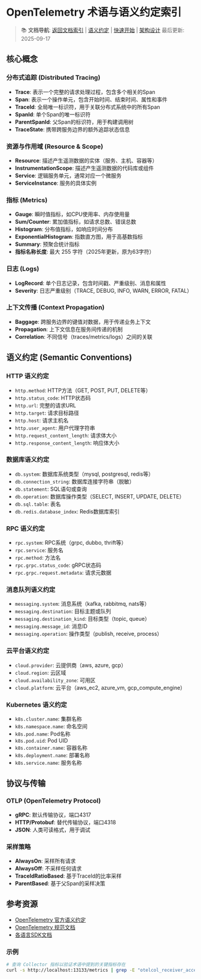 # OpenTelemetry 术语与语义约定索引

> 📚 **文档导航**: [返回文档索引](INDEX.md) | [语义约定](SEMANTIC_CONVENTIONS.md) | [快速开始](QUICK_START.md) | [架构设计](ARCHITECTURE.md)
> 最后更新: 2025-09-17

## 核心概念

### 分布式追踪 (Distributed Tracing)

- **Trace**: 表示一个完整的请求处理过程，包含多个相关的Span
- **Span**: 表示一个操作单元，包含开始时间、结束时间、属性和事件
- **TraceId**: 全局唯一标识符，用于关联分布式系统中的所有Span
- **SpanId**: 单个Span的唯一标识符
- **ParentSpanId**: 父Span的标识符，用于构建调用树
- **TraceState**: 携带跨服务边界的额外追踪状态信息

### 资源与作用域 (Resource & Scope)

- **Resource**: 描述产生遥测数据的实体（服务、主机、容器等）
- **InstrumentationScope**: 描述产生遥测数据的代码库或组件
- **Service**: 逻辑服务单元，通常对应一个微服务
- **ServiceInstance**: 服务的具体实例

### 指标 (Metrics)

- **Gauge**: 瞬时值指标，如CPU使用率、内存使用量
- **Sum/Counter**: 累加值指标，如请求总数、错误总数
- **Histogram**: 分布值指标，如响应时间分布
- **ExponentialHistogram**: 指数直方图，用于高基数指标
- **Summary**: 预聚合统计指标
- **指标名称长度**: 最大 255 字符（2025年更新，原为63字符）

### 日志 (Logs)

- **LogRecord**: 单个日志记录，包含时间戳、严重级别、消息和属性
- **Severity**: 日志严重级别（TRACE, DEBUG, INFO, WARN, ERROR, FATAL）

### 上下文传播 (Context Propagation)

- **Baggage**: 跨服务边界的键值对数据，用于传递业务上下文
- **Propagation**: 上下文信息在服务间传递的机制
- **Correlation**: 不同信号（traces/metrics/logs）之间的关联

## 语义约定 (Semantic Conventions)

### HTTP 语义约定

- `http.method`: HTTP方法（GET, POST, PUT, DELETE等）
- `http.status_code`: HTTP状态码
- `http.url`: 完整的请求URL
- `http.target`: 请求目标路径
- `http.host`: 请求主机名
- `http.user_agent`: 用户代理字符串
- `http.request_content_length`: 请求体大小
- `http.response_content_length`: 响应体大小

### 数据库语义约定

- `db.system`: 数据库系统类型（mysql, postgresql, redis等）
- `db.connection_string`: 数据库连接字符串（脱敏）
- `db.statement`: SQL语句或查询
- `db.operation`: 数据库操作类型（SELECT, INSERT, UPDATE, DELETE）
- `db.sql.table`: 表名
- `db.redis.database_index`: Redis数据库索引

### RPC 语义约定

- `rpc.system`: RPC系统（grpc, dubbo, thrift等）
- `rpc.service`: 服务名
- `rpc.method`: 方法名
- `rpc.grpc.status_code`: gRPC状态码
- `rpc.grpc.request.metadata`: 请求元数据

### 消息队列语义约定

- `messaging.system`: 消息系统（kafka, rabbitmq, nats等）
- `messaging.destination`: 目标主题或队列
- `messaging.destination_kind`: 目标类型（topic, queue）
- `messaging.message_id`: 消息ID
- `messaging.operation`: 操作类型（publish, receive, process）

### 云平台语义约定

- `cloud.provider`: 云提供商（aws, azure, gcp）
- `cloud.region`: 云区域
- `cloud.availability_zone`: 可用区
- `cloud.platform`: 云平台（aws_ec2, azure_vm, gcp_compute_engine）

### Kubernetes 语义约定

- `k8s.cluster.name`: 集群名称
- `k8s.namespace.name`: 命名空间
- `k8s.pod.name`: Pod名称
- `k8s.pod.uid`: Pod UID
- `k8s.container.name`: 容器名称
- `k8s.deployment.name`: 部署名称
- `k8s.service.name`: 服务名称

## 协议与传输

### OTLP (OpenTelemetry Protocol)

- **gRPC**: 默认传输协议，端口4317
- **HTTP/Protobuf**: 替代传输协议，端口4318
- **JSON**: 人类可读格式，用于调试

### 采样策略

- **AlwaysOn**: 采样所有请求
- **AlwaysOff**: 不采样任何请求
- **TraceIdRatioBased**: 基于TraceId的比率采样
- **ParentBased**: 基于父Span的采样决策

## 参考资源

- [OpenTelemetry 官方语义约定](https://opentelemetry.io/docs/specs/semantic_conventions/)
- [OpenTelemetry 规范文档](https://opentelemetry.io/docs/specs/)
- [各语言SDK文档](https://opentelemetry.io/docs/languages/)

### 示例

```bash
# 查询 Collector 指标以验证术语中提到的关键指标存在
curl -s http://localhost:13133/metrics | grep -E "otelcol_receiver_accepted_spans|otelcol_exporter_sent_spans" | head -n 5
```
